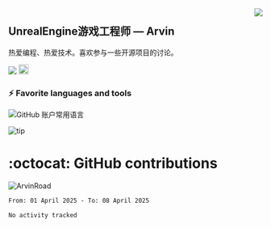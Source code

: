 <img align="right" src="https://count.getloli.com/get/@:ArvinRoad?theme=rule34">

## UnrealEngine游戏工程师 — Arvin

热爱编程、热爱技术。喜欢参与一些开源项目的讨论。

![](https://visitor-badge.glitch.me/badge?page_id=ArvinRoad.ArvinRoad)
[<img alt="github" src="https://img.shields.io/badge/github-ArvinRoad-8da0cb?style=for-the-badge&labelColor=555555&logo=github" height="20">](https://github.com/ArvinRoad)

### ⚡ Favorite languages and tools
![GitHub 账户常用语言](https://github-stats.ubrong.com/api/top-langs/?username=ArvinRoad&layout=compact&theme=tokyonight)

![tip](https://badgen.net/badge/C++/UE/orange?icon=bitcoin-lightning)

# :octocat: GitHub contributions

<img src="https://github-readme-stats.vercel.app/api?username=ArvinRoad&show_icons=true&count_private=true&theme=algolia" alt="ArvinRoad" />

<!--START_SECTION:waka-->

```txt
From: 01 April 2025 - To: 08 April 2025

No activity tracked
```

<!--END_SECTION:waka-->
